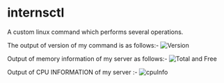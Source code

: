 # internsctl
A custom linux command which performs several operations.

The output of version of my command is as follows:-
![Version](https://github.com/harpreetkaur7879/XenonStack/assets/93872842/54a23827-6ddb-47f6-b215-33bc49780d70)

Output of memory information of my server as follows:-
![Total and Free](https://github.com/harpreetkaur7879/XenonStack/assets/93872842/c2054113-b555-4e03-81e1-3dcaa545e874)

Output of CPU INFORMATION of my server :-
![cpuInfo](https://github.com/harpreetkaur7879/XenonStack/assets/93872842/6228b7be-9a08-4423-aa19-52e21efeb3c7)
